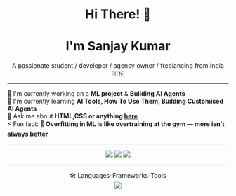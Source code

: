 <h1 align="center">Hi There! 👋</h1>
<h1 align="center">I'm Sanjay Kumar</h1>

<p align="center">
  A passionate student / developer / agency owner / freelancing from India 🇮🇳
</p>

---

🔨 I'm currently working on a **ML project** & **Building AI Agents**  
🌱 I'm currently learning **AI Tools, How To Use Them, Building Customised AI Agents**  
💬 Ask me about **HTML,CSS or anything [here](#)**  
⚡ Fun fact: **🧠  Overfitting in ML is like overtraining at the gym — more isn’t always better**

---

<p align="center">
  <a href="ksanjusk10@gmail.com"><img src="https://img.shields.io/badge/Gmail-D14836?style=for-the-badge&logo=gmail&logoColor=white"></a>
  <a href="www.linkedin.com/in/sanjay-kumarsk10"><img src="https://img.shields.io/badge/LinkedIn-blue?style=for-the-badge&logo=linkedin&logoColor=white"></a>
  <a href="https://yourportfolio.com"><img src="https://img.shields.io/badge/Portfolio-orange?style=for-the-badge&logo=firefox&logoColor=white"></a>
</p>

---

<p align="center">
  🛠️ Languages-Frameworks-Tools<br>
  <img src="https://skillicons.dev/icons?i=html,css,python,java,c,vscode,github,sql" />
</p>
